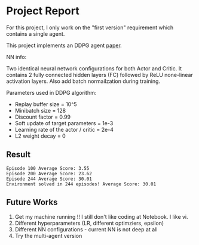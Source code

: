 #  Project Report

For this project, I only work on the "first version" requirement which contains a single agent.

This project implements an DDPG agent [paper](https://arxiv.org/pdf/1509.02971.pdf).

NN info:

Two identical neural network configurations for both Actor and Critic.
It contains 2 fully connected hidden layers (FC) followed by ReLU none-linear activation layers.
Also add batch normailzation during training.

Parameters used in DDPG algorithm:

- Replay buffer size = 10^5
- Minibatch size = 128
- Discount factor = 0.99
- Soft update of target parameters = 1e-3
- Learning rate of the actor / critic = 2e-4
- L2 weight decay = 0

## Result

```
Episode 100	Average Score: 3.55
Episode 200	Average Score: 23.62
Episode 244	Average Score: 30.01
Environment solved in 244 episodes!	Average Score: 30.01
```

## Future Works

1. Get my machine running !! I still don't like coding at Notebook. I like vi.
2. Different hyperparameters (LR, different optimziers, epsilon)
3. Different NN configurations - current NN is not deep at all
4. Try the multi-agent version
